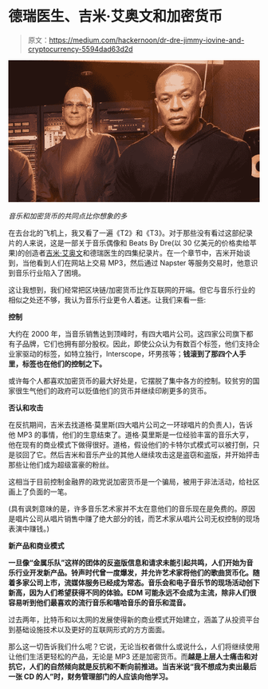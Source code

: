 # 德瑞医生、吉米·艾奥文和加密货币

> 原文：<https://medium.com/hackernoon/dr-dre-jimmy-iovine-and-cryptocurrency-5594dad63d2d>

![](img/8e2d409c382b213c878deea31ed8523f.png)

*音乐和加密货币的共同点比你想象的多*

在去台北的飞机上，我又看了一遍《T2》和《T3》。对于那些没有看过这部纪录片的人来说，这是一部关于音乐偶像和 Beats By Dre(以 30 亿美元的价格卖给苹果)的创造者[吉米·艾奥文](https://en.wikipedia.org/wiki/Jimmy_Iovine)和德瑞医生的四集纪录片。在一个章节中，吉米开始谈到，当他看到人们在网站上交易 MP3，然后通过 Napster 等服务交易时，他意识到音乐行业陷入了困境。

这让我想到，我们经常把区块链/加密货币比作互联网的开端。但它与音乐行业的相似之处还不够，我认为音乐行业更令人着迷。让我们来看一些:

**控制**

大约在 2000 年，当音乐销售达到顶峰时，有四大唱片公司。这四家公司旗下都有子品牌，它们也拥有部分股权。因此，即使公众认为有数百个标签，他们支持企业家驱动的标签，如特立独行，Interscope，坏男孩等；**钱滚到了那四个人手里，标签也在他们的控制之下。**

或许每个人都喜欢加密货币的最大好处是，它摆脱了集中各方的控制。较贫穷的国家很生气他们的政府可以贬值他们的货币并继续印刷更多的货币。

**否认和攻击**

在反抗期间，吉米去找道格·莫里斯(四大唱片公司之一环球唱片的负责人)，告诉他 MP3 的事情，他们的生意结束了。道格·莫里斯是一位经验丰富的音乐大亨，他在现有的商业模式下做得很好。道格，假设他们的卡特尔式模式可以被打倒，只是驳回了它。然后吉米和音乐产业的其他人继续攻击这是盗窃和盗版，并开始抨击那些让他们成为超级富豪的粉丝。

这相当于目前控制金融界的政党说加密货币是一个骗局，被用于非法活动，给社区画上了负面的一笔。

(具有讽刺意味的是，许多音乐艺术家并不太在意他们的音乐现在是免费的。原因是唱片公司从唱片销售中赚了绝大部分的钱，而艺术家从唱片公司无权控制的现场表演中赚钱。)

**新产品和商业模式**

**一旦像“金属乐队”这样的团体的反盗版信息和请求未能引起共鸣，人们开始为音乐行业开发新产品。铃声时代曾一度爆发，并允许艺术家将他们的歌曲货币化。随着多家公司上市，流媒体服务已经成为常态。音乐会和电子音乐节的现场活动创下新高，因为人们希望获得不同的体验。EDM 可能永远不会成为主流，除非人们很容易听到他们最喜欢的流行音乐和嘻哈音乐的音乐和混音。**

过去两年，比特币和以太网的发展使得新的商业模式开始建立，涵盖了从投资平台到基础设施技术以及更好的互联网形式的方方面面。

那么这一切告诉我们什么呢？它说，无论当权者做什么或说什么，人们将继续使用让他们生活更轻松的产品，无论是 MP3 还是加密货币。而**越是上层人士痛击和对抗它，人们的自然倾向就是反抗和不断向前推进。当吉米说“我不想成为卖出最后一张 CD 的人”时，财务管理部门的人应该向他学习。**